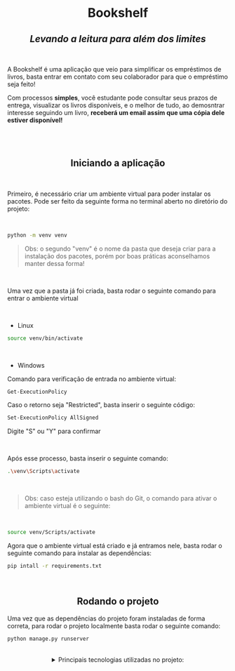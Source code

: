 <h1 align="center">Bookshelf</h1>

<h2 align="center"><i>Levando a leitura para além dos limites</i></h2>

<br/>

<p>A Bookshelf é uma aplicação que veio para simplificar os empréstimos de livros, basta entrar em contato com seu colaborador para que o empréstimo seja feito!</p>

<p>Com processos <b>simples</b>, você estudante pode consultar seus prazos de entrega, visualizar os livros disponíveis, e o melhor de tudo, ao demosntrar interesse seguindo um livro, <strong>receberá um email assim que uma cópia dele estiver disponível!</strong><p>

<br/>
<br/>

<h2 align="center">Iniciando a aplicação</h2>

<br/>

<p>Primeiro, é necessário criar um ambiente virtual para poder instalar os pacotes. Pode ser feito da seguinte forma no terminal aberto no diretório do projeto:</p>

<br/>

```Bash
python -m venv venv
```

<blockquote>Obs: o segundo "venv" é o nome da pasta que deseja criar para a instalação dos pacotes, porém por boas práticas aconselhamos manter dessa forma!</blockquote>

<br/>

<p>Uma vez que a pasta já foi criada, basta rodar o seguinte comando para entrar o ambiente virtual</p>

<br/>

- Linux

```Bash
source venv/bin/activate
```

<br/>

- Windows

<p>Comando para verificação de entrada no ambiente virtual:</p>

```Bash
Get-ExecutionPolicy
```

<p>Caso o retorno seja "Restricted", basta inserir o seguinte código:</p>

```Bash
Set-ExecutionPolicy AllSigned
```

<p>Digite "S" ou "Y" para confirmar</p>

<br/>

<p>Após esse processo, basta inserir o seguinte comando:</p>

```Bash
.\venv\Scripts\activate
```

<br/>

<blockquote>Obs: caso esteja utilizando o bash do Git, o comando para ativar o ambiente virtual é o seguinte:</blockquote>

<br/>

```Bash
source venv/Scripts/activate
```

<p>Agora que o ambiente virtual está criado e já entramos nele, basta rodar o seguinte comando para instalar as dependências:</p>

```Bash
pip intall -r requirements.txt
```

<br/>

<h2 align="center">Rodando o projeto</h2>

<p>Uma vez que as dependências do projeto foram instaladas de forma correta, para rodar o projeto localmente basta rodar o seguinte comando:</p>

```Bash
python manage.py runserver
```

<br/>

<details>
    <summary align="center">Principais tecnologias utilizadas no projeto:</summary>
    <ul>
        <li>python</li>
        <li>django</li>
        <li>djangorestframework</li>
        <li>djangorestframework-simplejwt</li>
        <li>psycopg2-binary</li>
        <li>python-dotenv</li>
    </ul>
</details>
